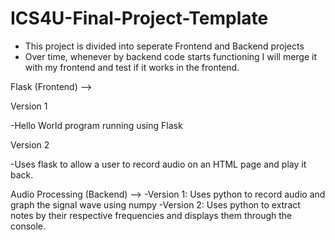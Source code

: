 # ICS4U-Final-Project-Template

- This project is divided into seperate Frontend and Backend projects
- Over time, whenever by backend code starts functioning I will merge it with my frontend and test if it works in the frontend. 

Flask (Frontend) -->

Version 1

-Hello World program running using Flask

Version 2 

-Uses flask to allow a user to record audio on an HTML page and play it back. 
  
Audio Processing (Backend) -->
-Version 1: Uses python to record audio and graph the signal wave using numpy
-Version 2: Uses python to extract notes by their respective frequencies and displays them through the console. 

